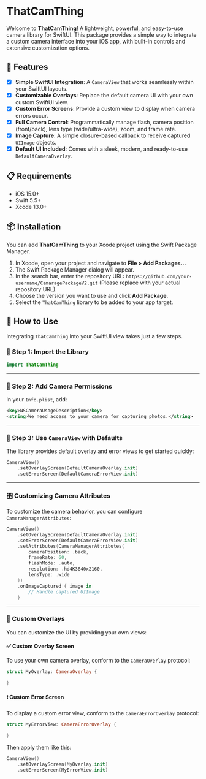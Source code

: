 # ThatCamThing

Welcome to **ThatCamThing**! A lightweight, powerful, and easy-to-use camera library for SwiftUI. This package provides a simple way to integrate a custom camera interface into your iOS app, with built-in controls and extensive customization options.

## 📸 Features

- [x] **Simple SwiftUI Integration**: A `CameraView` that works seamlessly within your SwiftUI layouts.
- [x] **Customizable Overlays**: Replace the default camera UI with your own custom SwiftUI view.
- [x] **Custom Error Screens**: Provide a custom view to display when camera errors occur.
- [x] **Full Camera Control**: Programmatically manage flash, camera position (front/back), lens type (wide/ultra-wide), zoom, and frame rate.
- [x] **Image Capture**: A simple closure-based callback to receive captured `UIImage` objects.
- [x] **Default UI Included**: Comes with a sleek, modern, and ready-to-use `DefaultCameraOverlay`.

## 📋 Requirements

- iOS 15.0+
- Swift 5.5+
- Xcode 13.0+

## 📦 Installation

You can add **ThatCamThing** to your Xcode project using the Swift Package Manager.

1.  In Xcode, open your project and navigate to **File > Add Packages...**
2.  The Swift Package Manager dialog will appear.
3.  In the search bar, enter the repository URL: `https://github.com/your-username/CamaragePackageV2.git` (Please replace with your actual repository URL).
4.  Choose the version you want to use and click **Add Package**.
5.  Select the `ThatCamThing` library to be added to your app target.

## 🚀 How to Use

Integrating `ThatCamThing` into your SwiftUI view takes just a few steps.

### 🧩 Step 1: Import the Library

```swift
import ThatCamThing
```

---

### 🔐 Step 2: Add Camera Permissions

In your `Info.plist`, add:

```xml
<key>NSCameraUsageDescription</key>
<string>We need access to your camera for capturing photos.</string>
```

---

### 📸 Step 3: Use `CameraView` with Defaults

The library provides default overlay and error views to get started quickly:

```swift
CameraView()
    .setOverlayScreen(DefaultCameraOverlay.init)
    .setErrorScreen(DefaultCameraErrorView.init)
```

---

### 🎛️ Customizing Camera Attributes

To customize the camera behavior, you can configure `CameraManagerAttributes`:

```swift
CameraView()
    .setOverlayScreen(DefaultCameraOverlay.init)
    .setErrorScreen(DefaultCameraErrorView.init)
    .setAttributes(CameraManagerAttributes(
        cameraPosition: .back,
        frameRate: 60,
        flashMode: .auto,
        resolution: .hd4K3840x2160,
        lensType: .wide
    ))
    .onImageCaptured { image in
        // Handle captured UIImage
    }
```

---

### 🧪 Custom Overlays

You can customize the UI by providing your own views:

#### ✅ Custom Overlay Screen

To use your own camera overlay, conform to the `CameraOverlay` protocol:

```swift
struct MyOverlay: CameraOverlay {
   
}
```

#### ❗ Custom Error Screen

To display a custom error view, conform to the `CameraErrorOverlay` protocol:

```swift
struct MyErrorView: CameraErrorOverlay {
    
}
```

Then apply them like this:

```swift
CameraView()
    .setOverlayScreen(MyOverlay.init)
    .setErrorScreen(MyErrorView.init)
```

